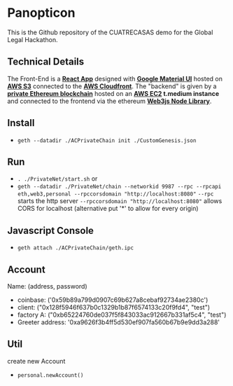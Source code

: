 # Panopticon
This is the Github repository of the CUATRECASAS demo for the Global Legal Hackathon. 

## Technical Details
The Front-End is a **[React App](https://reactjs.org)** designed with **[Google Material UI](https://material-ui-next.com)** hosted on **[AWS S3](https://aws.amazon.com/s3)** connected to the **[AWS Cloudfront](https://aws.amazon.com/cloudfront)**. The "backend" is given by a **[private Ethereum blockchain](https://www.ethereum.org/)** hosted on an **[AWS EC2](https://aws.amazon.com/ec2/) t.medium instance** and connected to the frontend via the ethereum **[Web3js Node Library](https://web3js.readthedocs.io/)**. 
 
## Install
- `geth --datadir ./ACPrivateChain init ./CustomGenesis.json`

## Run
- `. ./PrivateNet/start.sh` or
- `geth --datadir ./PrivateNet/chain --networkid 9987 --rpc --rpcapi eth,web3,personal --rpccorsdomain "http://localhost:8080"`
`--rpc` starts the http server
`--rpccorsdomain "http://localhost:8080"` allows CORS for localhost (alternative put '*' to allow for every origin) 


## Javascript Console
- `geth attach ./ACPrivateChain/geth.ipc`

## Account
Name: (address, password)
- coinbase: ('0x59b89a799d0907c69b627a8cebaf92734ae2380c')
- client: ("0x128f5946f637b0c1329b1b87f6574133c20f9fd4", "test")
- factory A: ("0xb65224760de037f5f843033ac912667b331af5c4", "test")
- Greeter address: '0xa9626f3b4ff5d530ef907fa560b67b9e9dd3a288'

## Util
create new Account
- `personal.newAccount()`
